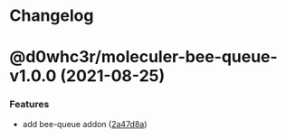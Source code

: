 # Changelog

# @d0whc3r/moleculer-bee-queue-v1.0.0 (2021-08-25)


### Features

* add bee-queue addon ([2a47d8a](https://github.com/d0whc3r/moleculer-addons/commit/2a47d8a6451d70f1088dd0439bf1ecf8aeba3992))
